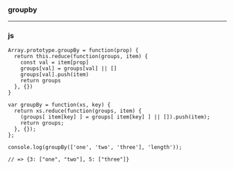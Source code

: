 ### groupby
---
### js

    Array.prototype.groupBy = function(prop) {
      return this.reduce(function(groups, item) {
        const val = item[prop]
        groups[val] = groups[val] || []
        groups[val].push(item)
        return groups
      }, {})
    }  
    
    var groupBy = function(xs, key) {
      return xs.reduce(function(groups, item) {
        (groups[ item[key] ] = groups[ item[key] ] || []).push(item);
        return groups;
      }, {});
    };

    console.log(groupBy(['one', 'two', 'three'], 'length'));

    // => {3: ["one", "two"], 5: ["three"]}

